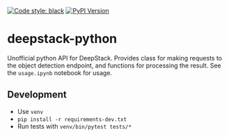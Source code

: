 [![Code style: black](https://img.shields.io/badge/code%20style-black-000000.svg)](https://github.com/ambv/black)
[![PyPI Version](https://img.shields.io/pypi/v/deepstack-python.svg)](https://pypi.org/project/deepstack-python/)

# deepstack-python
Unofficial python API for DeepStack. Provides class for making requests to the object detection endpoint, and functions for processing the result. See the `usage.ipynb` notebook for usage.

## Development
* Use `venv`
* `pip install -r requirements-dev.txt`
* Run tests with `venv/bin/pytest tests/*`
